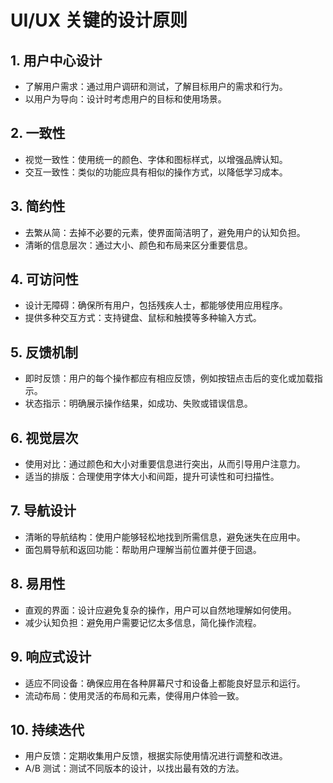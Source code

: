 # UI/UX 关键的设计原则

## 1. 用户中心设计

- 了解用户需求：通过用户调研和测试，了解目标用户的需求和行为。
- 以用户为导向：设计时考虑用户的目标和使用场景。

## 2. 一致性

- 视觉一致性：使用统一的颜色、字体和图标样式，以增强品牌认知。
- 交互一致性：类似的功能应具有相似的操作方式，以降低学习成本。

## 3. 简约性

- 去繁从简：去掉不必要的元素，使界面简洁明了，避免用户的认知负担。
- 清晰的信息层次：通过大小、颜色和布局来区分重要信息。

## 4. 可访问性

- 设计无障碍：确保所有用户，包括残疾人士，都能够使用应用程序。
- 提供多种交互方式：支持键盘、鼠标和触摸等多种输入方式。

## 5. 反馈机制

- 即时反馈：用户的每个操作都应有相应反馈，例如按钮点击后的变化或加载指示。
- 状态指示：明确展示操作结果，如成功、失败或错误信息。

## 6. 视觉层次

- 使用对比：通过颜色和大小对重要信息进行突出，从而引导用户注意力。
- 适当的排版：合理使用字体大小和间距，提升可读性和可扫描性。

## 7. 导航设计

- 清晰的导航结构：使用户能够轻松地找到所需信息，避免迷失在应用中。
- 面包屑导航和返回功能：帮助用户理解当前位置并便于回退。

## 8. 易用性

- 直观的界面：设计应避免复杂的操作，用户可以自然地理解如何使用。
- 减少认知负担：避免用户需要记忆太多信息，简化操作流程。

## 9. 响应式设计

- 适应不同设备：确保应用在各种屏幕尺寸和设备上都能良好显示和运行。
- 流动布局：使用灵活的布局和元素，使得用户体验一致。

## 10. 持续迭代

- 用户反馈：定期收集用户反馈，根据实际使用情况进行调整和改进。
- A/B 测试：测试不同版本的设计，以找出最有效的方法。
